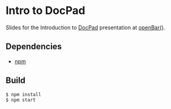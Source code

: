 Intro to DocPad
===============

Slides for the Introduction to [DocPad](http://docpad.org) presentation at [openBar()](http://www.meetup.com/openBarToronto/events/149563372/).


Dependencies
------------

* [npm](https://npmjs.org)


Build
-----

``` bash
$ npm install
$ npm start
```
